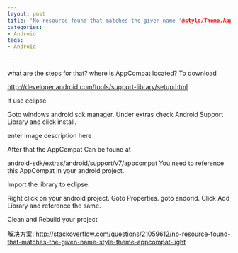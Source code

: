 ```yaml
---
layout: post
title: 'No resource found that matches the given name '@style/Theme.AppCompat.Light'
categories:
- Android
tags:
- Android

---
```


what are the steps for that? where is AppCompat located?
To download

http://developer.android.com/tools/support-library/setup.html

If use eclipse

Goto windows android sdk manager. Under extras check Android Support Library and click install.

enter image description here

After that the AppCompat Can be found at

android-sdk/extras/android/support/v7/appcompat
You need to reference this AppCompat in your android project.

Import the library to eclipse.

Right click on your android project. Goto Properties. goto andorid. Click Add Library and reference the same.

Clean and Rebuild your project

解决方案:
<http://stackoverflow.com/questions/21059612/no-resource-found-that-matches-the-given-name-style-theme-appcompat-light>


